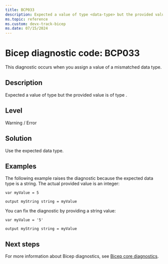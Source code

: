 ```yaml
---
title: BCP033
description: Expected a value of type <data-type> but the provided value is of type <data-type>.
ms.topic: reference
ms.custom: devx-track-bicep
ms.date: 07/15/2024
---
```


# Bicep diagnostic code: BCP033

This diagnostic occurs when you assign a value of a mismatched data type.

## Description

Expected a value of type <data-type> but the provided value is of type <data-type>.

## Level

Warning / Error

## Solution

Use the expected data type.  

## Examples

The following example raises the diagnostic because the expected data type is a string. The actual provided value is an integer:

```bicep
var myValue = 5

output myString string = myValue
```

You can fix the diagnostic by providing a string value:

```bicep
var myValue = '5'

output myString string = myValue
```

## Next steps

For more information about Bicep diagnostics, see [Bicep core diagnostics](../bicep-core-diagnostics.md).

